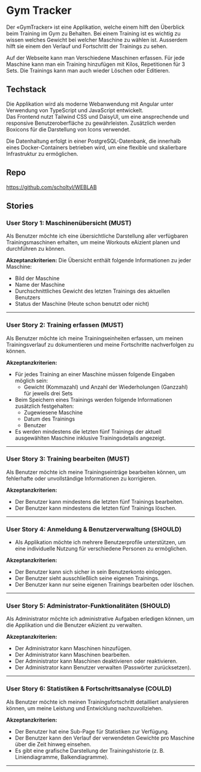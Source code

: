 # Gym Tracker

Der «GymTracker» ist eine Applikation, welche einem hilft den Überblick beim Training im Gym zu Behalten. Bei einem Training ist es wichtig zu wissen welches Gewicht bei welcher Maschine zu wählen ist. Ausserdem hilft sie einem den Verlauf und Fortschritt der Trainings zu sehen.

Auf der Webseite kann man Verschiedene Maschinen erfassen. Für jede Maschine kann man ein Training hinzufügen mit Kilos, Repetitionen für 3 Sets. Die Trainings kann man auch wieder 
Löschen oder Editieren.

## Techstack 
Die Applikation wird als moderne Webanwendung mit Angular unter Verwendung von TypeScript und JavaScript entwickelt.  
Das Frontend nutzt Tailwind CSS und DaisyUI, um eine ansprechende und responsive Benutzeroberfläche zu gewährleisten. Zusätzlich werden Boxicons für die Darstellung von Icons verwendet.  

Die Datenhaltung erfolgt in einer PostgreSQL-Datenbank, die innerhalb eines Docker-Containers betrieben wird, um eine flexible und skalierbare Infrastruktur zu ermöglichen.

## Repo 
https://github.com/scholtyl/WEBLAB 

## Stories

### User Story 1: Maschinenübersicht (MUST) 
Als Benutzer möchte ich eine übersichtliche Darstellung aller verfügbaren Trainingsmaschinen erhalten, um meine Workouts eAizient planen und durchführen zu können.

**Akzeptanzkriterien:** 
Die Übersicht enthält folgende Informationen zu jeder Maschine: 
- Bild der Maschine 
- Name der Maschine 
- Durchschnittliches Gewicht des letzten Trainings des aktuellen Benutzers 
- Status der Maschine (Heute schon benutzt oder nicht) 

---

### User Story 2: Training erfassen (MUST) 
Als Benutzer möchte ich meine Trainingseinheiten erfassen, um meinen Trainingsverlauf zu dokumentieren und meine Fortschritte nachverfolgen zu können. 

**Akzeptanzkriterien:**
- Für jedes Training an einer Maschine müssen folgende Eingaben möglich sein: 
    - Gewicht (Kommazahl) und Anzahl der Wiederholungen (Ganzzahl) für jeweils drei Sets 
- Beim Speichern eines Trainings werden folgende Informationen zusätzlich festgehalten: 
    - Zugewiesene Maschine 
    - Datum des Trainings 
    - Benutzer 
- Es werden mindestens die letzten fünf Trainings der aktuell ausgewählten Maschine inklusive Trainingsdetails angezeigt. 
---

### User Story 3: Training bearbeiten (MUST) 
Als Benutzer möchte ich meine Trainingseinträge bearbeiten können, um fehlerhafte oder unvollständige Informationen zu korrigieren.

**Akzeptanzkriterien:**
- Der Benutzer kann mindestens die letzten fünf Trainings bearbeiten.
- Der Benutzer kann mindestens die letzten fünf Trainings löschen. 
---

### User Story 4: Anmeldung & Benutzerverwaltung (SHOULD) 
- Als Applikation möchte ich mehrere Benutzerprofile unterstützen, um eine individuelle Nutzung für verschiedene Personen zu ermöglichen. 

**Akzeptanzkriterien:**
- Der Benutzer kann sich sicher in sein Benutzerkonto einloggen. 
- Der Benutzer sieht ausschließlich seine eigenen Trainings. 
- Der Benutzer kann nur seine eigenen Trainings bearbeiten oder löschen.
---

### User Story 5: Administrator-Funktionalitäten (SHOULD) 
Als Administrator möchte ich administrative Aufgaben erledigen können, um die Applikation und die Benutzer eAizient zu verwalten. 

**Akzeptanzkriterien:** 
- Der Administrator kann Maschinen hinzufügen. 
- Der Administrator kann Maschinen bearbeiten. 
- Der Administrator kann Maschinen deaktivieren oder reaktivieren. 
- Der Administrator kann Benutzer verwalten (Passwörter zurücksetzen). 
---

### User Story 6: Statistiken & Fortschrittsanalyse (COULD) 
Als Benutzer möchte ich meinen Trainingsfortschritt detailliert analysieren können, um meine Leistung und Entwicklung nachzuvollziehen.

**Akzeptanzkriterien:** 
- Der Benutzer hat eine Sub-Page für Statistiken zur Verfügung. 
- Der Benutzer kann den Verlauf der verwendeten Gewichte pro Maschine über die Zeit hinweg einsehen. 
- Es gibt eine grafische Darstellung der Trainingshistorie (z. B. Liniendiagramme, Balkendiagramme). 
---
